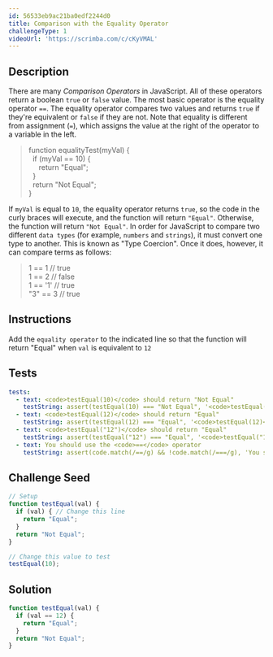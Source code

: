 ```yaml
---
id: 56533eb9ac21ba0edf2244d0
title: Comparison with the Equality Operator
challengeType: 1
videoUrl: 'https://scrimba.com/c/cKyVMAL'
---
```


## Description
<section id='description'>
There are many <dfn>Comparison Operators</dfn> in JavaScript. All of these operators return a boolean <code>true</code> or <code>false</code> value.
The most basic operator is the equality operator <code>==</code>. The equality operator compares two values and returns <code>true</code> if they're equivalent or <code>false</code> if they are not. Note that equality is different from assignment (<code>=</code>), which assigns the value at the right of the operator to a variable in the left.
<blockquote>function equalityTest(myVal) {<br>&nbsp;&nbsp;if (myVal == 10) {<br>&nbsp;&nbsp;&nbsp;&nbsp; return "Equal";<br>&nbsp;&nbsp;}<br>&nbsp;&nbsp;return "Not Equal";<br>}</blockquote>
If <code>myVal</code> is equal to <code>10</code>, the equality operator returns <code>true</code>, so the code in the curly braces will execute, and the function will return <code>"Equal"</code>. Otherwise, the function will return <code>"Not Equal"</code>.
In order for JavaScript to compare two different <code>data types</code> (for example, <code>numbers</code> and <code>strings</code>), it must convert one type to another. This is known as "Type Coercion". Once it does, however, it can compare terms as follows:
<blockquote>1   ==  1    // true<br>1   ==  2    // false<br>1   == '1'   // true<br>"3"  ==  3    // true</blockquote>
</section>

## Instructions
<section id='instructions'>
Add the <code>equality operator</code> to the indicated line so that the function will return "Equal" when <code>val</code> is equivalent to <code>12</code>
</section>

## Tests
<section id='tests'>

```yml
tests:
  - text: <code>testEqual(10)</code> should return "Not Equal"
    testString: assert(testEqual(10) === "Not Equal", '<code>testEqual(10)</code> should return "Not Equal"');
  - text: <code>testEqual(12)</code> should return "Equal"
    testString: assert(testEqual(12) === "Equal", '<code>testEqual(12)</code> should return "Equal"');
  - text: <code>testEqual("12")</code> should return "Equal"
    testString: assert(testEqual("12") === "Equal", '<code>testEqual("12")</code> should return "Equal"');
  - text: You should use the <code>==</code> operator
    testString: assert(code.match(/==/g) && !code.match(/===/g), 'You should use the <code>==</code> operator');

```

</section>

## Challenge Seed
<section id='challengeSeed'>

<div id='js-seed'>

```js
// Setup
function testEqual(val) {
  if (val) { // Change this line
    return "Equal";
  }
  return "Not Equal";
}

// Change this value to test
testEqual(10);
```

</div>



</section>

## Solution
<section id='solution'>


```js
function testEqual(val) {
  if (val == 12) {
    return "Equal";
  }
  return "Not Equal";
}
```

</section>
